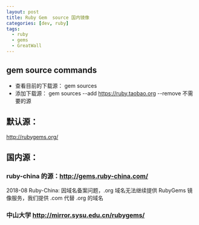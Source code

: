 ```yaml
---
layout: post
title: Ruby Gem  source 国内镜像
categories: [dev, ruby]
tags: 
  - ruby
  - gems
  - GreatWall
---
```


## gem source commands

* 查看目前的下载源： gem sources
* 添加下载源： gem sources --add https://ruby.taobao.org --remove 不需要的源

## 默认源：

http://rubygems.org/

## 国内源：

### ruby-china  的源：http://gems.ruby-china.com/

2018-08 Ruby-China: 因域名备案问题，.org 域名无法继续提供 RubyGems 镜像服务，我们提供 .com 代替 .org 的域名

### 中山大学  http://mirror.sysu.edu.cn/rubygems/

